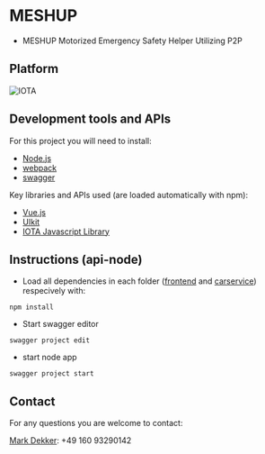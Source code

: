 # MESHUP
* MESHUP    Motorized Emergency Safety Helper Utilizing P2P

## Platform
![IOTA](https://upload.wikimedia.org/wikipedia/commons/thumb/a/ad/Iota_logo.png/320px-Iota_logo.png)

## Development tools and APIs

For this project you will need to install:
- [Node.js](https://nodejs.org/en/)
- [webpack](https://webpack.js.org)
- [swagger](https://swagger.io/)

Key libraries and APIs used (are loaded automatically with npm):
- [Vue.js](https://vuejs.org)
- [UIkit](https://getuikit.com)
- [IOTA Javascript Library](https://github.com/iotaledger/iota.lib.js/)

## Instructions (api-node)

* Load all dependencies in each folder ([frontend](./frontend/) and [carservice](./carservice/)) respecively with:
```
npm install
```
* Start swagger editor
```
swagger project edit
```
* start node app
```
swagger project start
```

## Contact

For any questions you are welcome to contact:

[Mark Dekker](https://github.com/MarkDekker): +49 160 93290142


